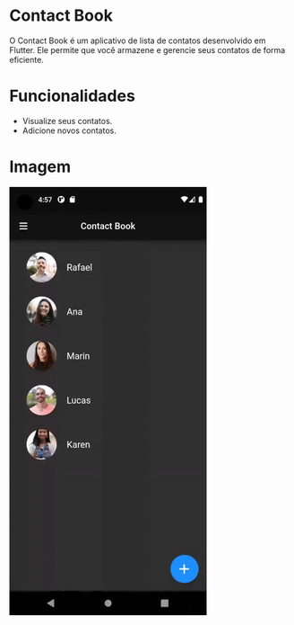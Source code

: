 # Contact Book

O Contact Book é um aplicativo de lista de contatos desenvolvido em Flutter. 
Ele permite que você armazene e gerencie seus contatos de forma eficiente.

# Funcionalidades

- Visualize seus contatos.
- Adicione novos contatos.

# Imagem

![Projeto](contact_book.gif)



